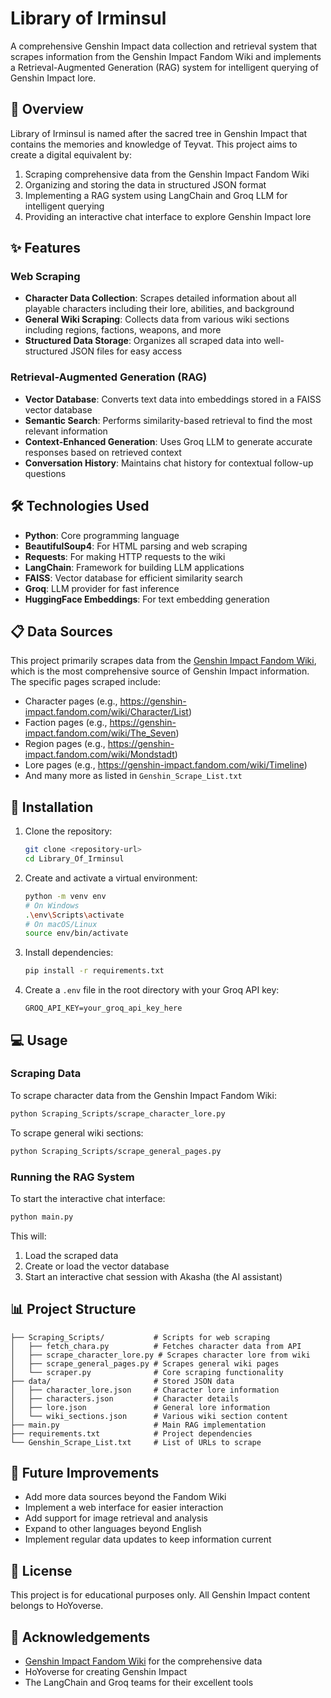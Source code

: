 # Library of Irminsul

A comprehensive Genshin Impact data collection and retrieval system that scrapes information from the Genshin Impact Fandom Wiki and implements a Retrieval-Augmented Generation (RAG) system for intelligent querying of Genshin Impact lore.

## 📖 Overview

Library of Irminsul is named after the sacred tree in Genshin Impact that contains the memories and knowledge of Teyvat. This project aims to create a digital equivalent by:

1. Scraping comprehensive data from the Genshin Impact Fandom Wiki
2. Organizing and storing the data in structured JSON format
3. Implementing a RAG system using LangChain and Groq LLM for intelligent querying
4. Providing an interactive chat interface to explore Genshin Impact lore

## ✨ Features

### Web Scraping

- **Character Data Collection**: Scrapes detailed information about all playable characters including their lore, abilities, and background
- **General Wiki Scraping**: Collects data from various wiki sections including regions, factions, weapons, and more
- **Structured Data Storage**: Organizes all scraped data into well-structured JSON files for easy access

### Retrieval-Augmented Generation (RAG)

- **Vector Database**: Converts text data into embeddings stored in a FAISS vector database
- **Semantic Search**: Performs similarity-based retrieval to find the most relevant information
- **Context-Enhanced Generation**: Uses Groq LLM to generate accurate responses based on retrieved context
- **Conversation History**: Maintains chat history for contextual follow-up questions

## 🛠️ Technologies Used

- **Python**: Core programming language
- **BeautifulSoup4**: For HTML parsing and web scraping
- **Requests**: For making HTTP requests to the wiki
- **LangChain**: Framework for building LLM applications
- **FAISS**: Vector database for efficient similarity search
- **Groq**: LLM provider for fast inference
- **HuggingFace Embeddings**: For text embedding generation

## 📋 Data Sources

This project primarily scrapes data from the [Genshin Impact Fandom Wiki](https://genshin-impact.fandom.com/wiki), which is the most comprehensive source of Genshin Impact information. The specific pages scraped include:

- Character pages (e.g., https://genshin-impact.fandom.com/wiki/Character/List)
- Faction pages (e.g., https://genshin-impact.fandom.com/wiki/The_Seven)
- Region pages (e.g., https://genshin-impact.fandom.com/wiki/Mondstadt)
- Lore pages (e.g., https://genshin-impact.fandom.com/wiki/Timeline)
- And many more as listed in `Genshin_Scrape_List.txt`

## 🚀 Installation

1. Clone the repository:
   ```bash
   git clone <repository-url>
   cd Library_Of_Irminsul
   ```

2. Create and activate a virtual environment:
   ```bash
   python -m venv env
   # On Windows
   .\env\Scripts\activate
   # On macOS/Linux
   source env/bin/activate
   ```

3. Install dependencies:
   ```bash
   pip install -r requirements.txt
   ```

4. Create a `.env` file in the root directory with your Groq API key:
   ```
   GROQ_API_KEY=your_groq_api_key_here
   ```

## 💻 Usage

### Scraping Data

To scrape character data from the Genshin Impact Fandom Wiki:

```bash
python Scraping_Scripts/scrape_character_lore.py
```

To scrape general wiki sections:

```bash
python Scraping_Scripts/scrape_general_pages.py
```

### Running the RAG System

To start the interactive chat interface:

```bash
python main.py
```

This will:
1. Load the scraped data
2. Create or load the vector database
3. Start an interactive chat session with Akasha (the AI assistant)

## 📊 Project Structure

```
├── Scraping_Scripts/           # Scripts for web scraping
│   ├── fetch_chara.py          # Fetches character data from API
│   ├── scrape_character_lore.py # Scrapes character lore from wiki
│   ├── scrape_general_pages.py # Scrapes general wiki pages
│   └── scraper.py              # Core scraping functionality
├── data/                       # Stored JSON data
│   ├── character_lore.json     # Character lore information
│   ├── characters.json         # Character details
│   ├── lore.json               # General lore information
│   └── wiki_sections.json      # Various wiki section content
├── main.py                     # Main RAG implementation
├── requirements.txt            # Project dependencies
└── Genshin_Scrape_List.txt     # List of URLs to scrape
```

## 🔮 Future Improvements

- Add more data sources beyond the Fandom Wiki
- Implement a web interface for easier interaction
- Add support for image retrieval and analysis
- Expand to other languages beyond English
- Implement regular data updates to keep information current

## 📝 License

This project is for educational purposes only. All Genshin Impact content belongs to HoYoverse.

## 🙏 Acknowledgements

- [Genshin Impact Fandom Wiki](https://genshin-impact.fandom.com/wiki) for the comprehensive data
- HoYoverse for creating Genshin Impact
- The LangChain and Groq teams for their excellent tools